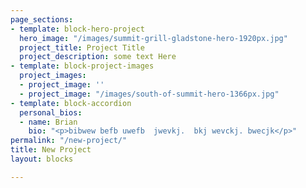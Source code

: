 ```yaml
---
page_sections:
- template: block-hero-project
  hero_image: "/images/summit-grill-gladstone-hero-1920px.jpg"
  project_title: Project Title
  project_description: some text Here
- template: block-project-images
  project_images:
  - project_image: ''
  - project_image: "/images/south-of-summit-hero-1366px.jpg"
- template: block-accordion
  personal_bios:
  - name: Brian
    bio: "<p>bibwew befb uwefb  jwevkj.  bkj wevckj. bwecjk</p>"
permalink: "/new-project/"
title: New Project
layout: blocks

---
```

